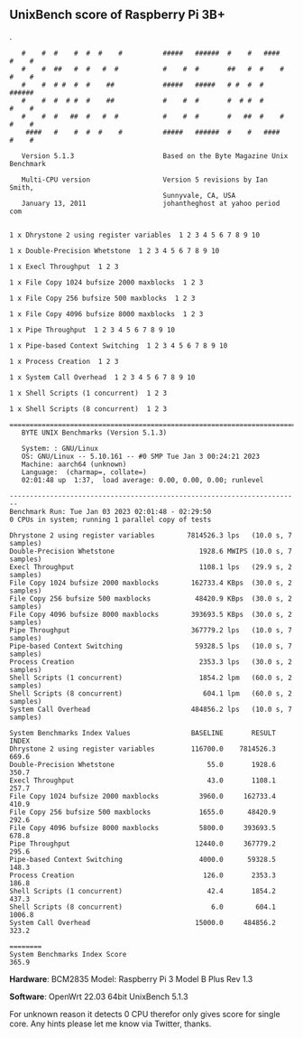 UnixBench score of Raspberry Pi 3B+
-------------
.
    
       #    #  #    #  #  #    #          #####   ######  #    #   ####   #    #
       #    #  ##   #  #   #  #           #    #  #       ##   #  #    #  #    #
       #    #  # #  #  #    ##            #####   #####   # #  #  #       ######
       #    #  #  # #  #    ##            #    #  #       #  # #  #       #    #
       #    #  #   ##  #   #  #           #    #  #       #   ##  #    #  #    #
        ####   #    #  #  #    #          #####   ######  #    #   ####   #    #
    
       Version 5.1.3                      Based on the Byte Magazine Unix Benchmark
    
       Multi-CPU version                  Version 5 revisions by Ian Smith,
                                          Sunnyvale, CA, USA
       January 13, 2011                   johantheghost at yahoo period com
    
    
    1 x Dhrystone 2 using register variables  1 2 3 4 5 6 7 8 9 10
    
    1 x Double-Precision Whetstone  1 2 3 4 5 6 7 8 9 10
    
    1 x Execl Throughput  1 2 3
    
    1 x File Copy 1024 bufsize 2000 maxblocks  1 2 3
    
    1 x File Copy 256 bufsize 500 maxblocks  1 2 3
    
    1 x File Copy 4096 bufsize 8000 maxblocks  1 2 3
    
    1 x Pipe Throughput  1 2 3 4 5 6 7 8 9 10
    
    1 x Pipe-based Context Switching  1 2 3 4 5 6 7 8 9 10
    
    1 x Process Creation  1 2 3
    
    1 x System Call Overhead  1 2 3 4 5 6 7 8 9 10
    
    1 x Shell Scripts (1 concurrent)  1 2 3
    
    1 x Shell Scripts (8 concurrent)  1 2 3
    
    ========================================================================
       BYTE UNIX Benchmarks (Version 5.1.3)
    
       System: : GNU/Linux
       OS: GNU/Linux -- 5.10.161 -- #0 SMP Tue Jan 3 00:24:21 2023
       Machine: aarch64 (unknown)
       Language:  (charmap=, collate=)
       02:01:48 up  1:37,  load average: 0.00, 0.00, 0.00; runlevel 
    
    ------------------------------------------------------------------------
    Benchmark Run: Tue Jan 03 2023 02:01:48 - 02:29:50
    0 CPUs in system; running 1 parallel copy of tests
    
    Dhrystone 2 using register variables        7814526.3 lps   (10.0 s, 7 samples)
    Double-Precision Whetstone                     1928.6 MWIPS (10.0 s, 7 samples)
    Execl Throughput                               1108.1 lps   (29.9 s, 2 samples)
    File Copy 1024 bufsize 2000 maxblocks        162733.4 KBps  (30.0 s, 2 samples)
    File Copy 256 bufsize 500 maxblocks           48420.9 KBps  (30.0 s, 2 samples)
    File Copy 4096 bufsize 8000 maxblocks        393693.5 KBps  (30.0 s, 2 samples)
    Pipe Throughput                              367779.2 lps   (10.0 s, 7 samples)
    Pipe-based Context Switching                  59328.5 lps   (10.0 s, 7 samples)
    Process Creation                               2353.3 lps   (30.0 s, 2 samples)
    Shell Scripts (1 concurrent)                   1854.2 lpm   (60.0 s, 2 samples)
    Shell Scripts (8 concurrent)                    604.1 lpm   (60.0 s, 2 samples)
    System Call Overhead                         484856.2 lps   (10.0 s, 7 samples)
    
    System Benchmarks Index Values               BASELINE       RESULT    INDEX
    Dhrystone 2 using register variables         116700.0    7814526.3    669.6
    Double-Precision Whetstone                       55.0       1928.6    350.7
    Execl Throughput                                 43.0       1108.1    257.7
    File Copy 1024 bufsize 2000 maxblocks          3960.0     162733.4    410.9
    File Copy 256 bufsize 500 maxblocks            1655.0      48420.9    292.6
    File Copy 4096 bufsize 8000 maxblocks          5800.0     393693.5    678.8
    Pipe Throughput                               12440.0     367779.2    295.6
    Pipe-based Context Switching                   4000.0      59328.5    148.3
    Process Creation                                126.0       2353.3    186.8
    Shell Scripts (1 concurrent)                     42.4       1854.2    437.3
    Shell Scripts (8 concurrent)                      6.0        604.1   1006.8
    System Call Overhead                          15000.0     484856.2    323.2
                                                                       ========
    System Benchmarks Index Score                                         365.9
    
    



**Hardware**: BCM2835
Model: Raspberry Pi 3 Model B Plus Rev 1.3

**Software**: OpenWrt 22.03 64bit
UnixBench 5.1.3

For unknown reason it detects 0 CPU therefor only gives score for single core. Any hints please let me know via Twitter, thanks.


